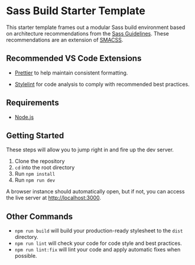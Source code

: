 # Sass Build Starter Template

This starter template frames out a modular Sass build environment based on architecture recommendations from the [Sass Guidelines](https://sass-guidelin.es/). These recommendations are an extension of [SMACSS](http://smacss.com/).

## Recommended VS Code Extensions

* [Prettier](https://marketplace.visualstudio.com/items?itemName=esbenp.prettier-vscode) to help maintain consistent formatting.

* [Stylelint](https://marketplace.visualstudio.com/items?itemName=stylelint.vscode-stylelint) for code analysis to comply with recommended best practices.

## Requirements

* [Node.js](https://nodejs.org/en/)

## Getting Started

These steps will allow you to jump right in and fire up the dev server.

1. Clone the repository
2. `cd` into the root directory
2. Run `npm install`
3. Run `npm run dev`

A browser instance should automatically open, but if not, you can access
the live server at [http://localhost:3000](http://localhost:3000).

## Other Commands

* `npm run build` will build your production-ready stylesheet to the `dist` directory.
* `npm run lint` will check your code for code style and best practices.
* `npm run lint:fix` will lint your code and apply automatic fixes when possible.
